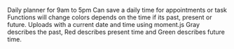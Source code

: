Daily planner for 9am to 5pm 
Can save a daily time for appointments or task 
Functions will change colors depends on the time if its past, present or future.
Uploads with a current date and time using moment.js 
Gray describes the past, Red describes present time and Green describes future time.